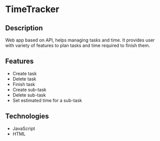 # TimeTracker

## Description

Web app based on API, helps managing tasks and time. It provides user 
with variety of features to plan tasks and time required to finish them.

## Features

* Create task
* Delete task
* Finish task
* Create sub-task
* Delete sub-task
* Set estimated time for a sub-task

## Technologies

* JavaScript
* HTML

